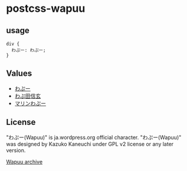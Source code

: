 # postcss-wapuu

## usage

```
div {
  わぷー: わぷー;
}
```

## Values

* [わぷー](https://github.com/jawordpressorg/wapuu/blob/gh-pages/wapuu-original/wapuu-original.svg)
* [わぷ田信玄](https://github.com/natsumiine/wb_yamanashi/blob/master/wapuda-shingenn.svg)
* [マリンわぷー](https://github.com/466548/wapuu/blob/gh-pages/wapuu-archive/marinwapuu.svg)

## License

"わぷー(Wapuu)" is ja.wordpress.org official character. "わぷー(Wapuu)" was designed by Kazuko Kaneuchi under GPL v2 license or any later version.

[Wapuu archive](https://github.com/jawordpressorg/wapuu/)

